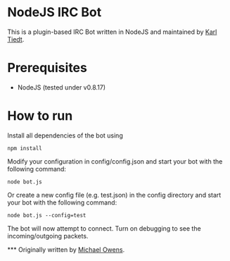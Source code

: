 NodeJS IRC Bot
==============
This is a plugin-based IRC Bot written in NodeJS and maintained by [Karl Tiedt](http://twitter.com/ktiedt).

Prerequisites
=============
* NodeJS (tested under v0.8.17)

How to run
==========
Install all dependencies of the bot using 

    npm install

Modify your configuration in config/config.json and start your bot with the following command:

    node bot.js

Or create a new config file (e.g. test.json) in the config directory and start your bot with the 
following command:

    node bot.js --config=test    

The bot will now attempt to connect. Turn on debugging to see the incoming/outgoing packets.

*** Originally written by [Michael Owens](http://www.michaelowens.nl).
